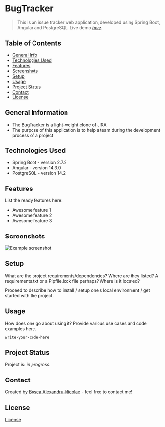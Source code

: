 # BugTracker

> This is an issue tracker web application, developed using Spring Boot, Angular and PostgreSQL.
> Live demo [_here_](https://www.example.com). <!-- If you have the project hosted somewhere, include the link here. -->

## Table of Contents

* [General Info](#general-information)
* [Technologies Used](#technologies-used)
* [Features](#features)
* [Screenshots](#screenshots)
* [Setup](#setup)
* [Usage](#usage)
* [Project Status](#project-status)
* [Contact](#contact)
* [License](#license)

## General Information

* The BugTracker is a light-weight clone of JIRA
* The purpose of this application is to help a team during the development process of a project
<!-- You don't have to answer all the questions - just the ones relevant to your project. -->

## Technologies Used

* Spring Boot - version 2.7.2
* Angular - version 14.3.0
* PostgreSQL - version 14.2

## Features

List the ready features here:

* Awesome feature 1
* Awesome feature 2
* Awesome feature 3

## Screenshots

![Example screenshot](./img/screenshot.png)
<!-- If you have screenshots you'd like to share, include them here. -->

## Setup

What are the project requirements/dependencies? Where are they listed? A requirements.txt or a Pipfile.lock file perhaps? Where is it located?

Proceed to describe how to install / setup one's local environment / get started with the project.

## Usage

How does one go about using it?
Provide various use cases and code examples here.

`write-your-code-here`

## Project Status

Project is: _in progress_.

## Contact

Created by [Bosca Alexandru-Nicolae](https://www.linkedin.com/in/bo%C8%99ca-alexandru-nicolae-0402131a0) - feel free to contact me!

## License

[License](LICENSE)
